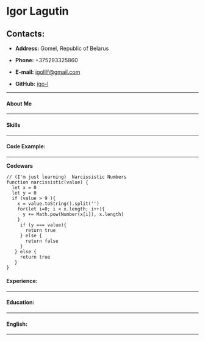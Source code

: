 
# Igor Lagutin

## Contacts:
* **Address:** Gomel, Republic of Belarus

* **Phone:** +375293325860

* **E-mail:**  igolllf@gmail.com

* **GitHub:**  [igo-l](https://github.com/igo-l)
___
#### About Me
___

#### Skills
___

#### Code Example:
___
**Codewars**
```
// (I'm just learning)  Narcissistic Numbers
function narcissistic(value) {
  let x = 0
  let y = 0
  if (value > 9 ){
    x = value.toString().split('')
    for(let i=0; i < x.length; i++){
      y += Math.pow(Number(x[i]), x.length)
    }
     if (y === value){
       return true
     } else {
       return false
     }
   } else {
     return true
   }
}
```

#### Experience:
___

#### Education:
___


#### English:
___
